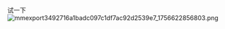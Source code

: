 试一下![mmexport3492716a1badc097c1df7ac92d2539e7_1756622856803.png](https://github.com/user-attachments/assets/89b0d0aa-7286-4b9a-ab54-d31d2f4846a8)

